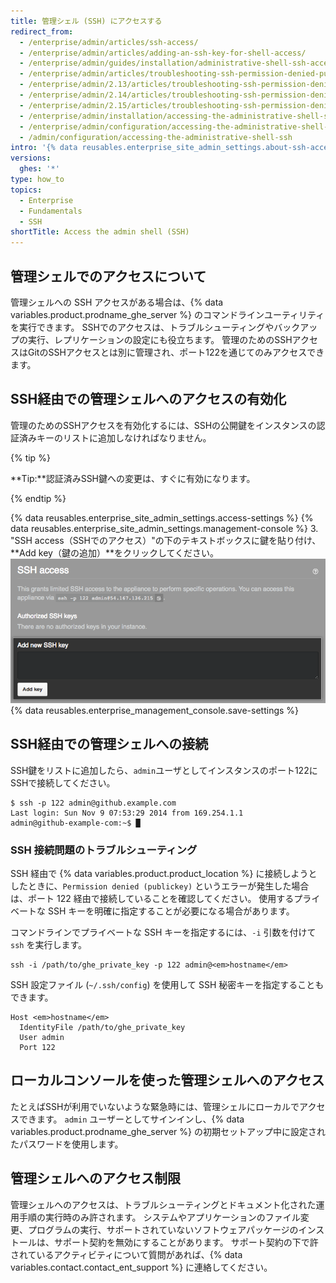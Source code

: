 ```yaml
---
title: 管理シェル (SSH) にアクセスする
redirect_from:
  - /enterprise/admin/articles/ssh-access/
  - /enterprise/admin/articles/adding-an-ssh-key-for-shell-access/
  - /enterprise/admin/guides/installation/administrative-shell-ssh-access/
  - /enterprise/admin/articles/troubleshooting-ssh-permission-denied-publickey/
  - /enterprise/admin/2.13/articles/troubleshooting-ssh-permission-denied-publickey/
  - /enterprise/admin/2.14/articles/troubleshooting-ssh-permission-denied-publickey/
  - /enterprise/admin/2.15/articles/troubleshooting-ssh-permission-denied-publickey/
  - /enterprise/admin/installation/accessing-the-administrative-shell-ssh
  - /enterprise/admin/configuration/accessing-the-administrative-shell-ssh
  - /admin/configuration/accessing-the-administrative-shell-ssh
intro: '{% data reusables.enterprise_site_admin_settings.about-ssh-access %}'
versions:
  ghes: '*'
type: how_to
topics:
  - Enterprise
  - Fundamentals
  - SSH
shortTitle: Access the admin shell (SSH)
---
```


## 管理シェルでのアクセスについて

管理シェルへの SSH アクセスがある場合は、{% data variables.product.prodname_ghe_server %} のコマンドラインユーティリティを実行できます。 SSHでのアクセスは、トラブルシューティングやバックアップの実行、レプリケーションの設定にも役立ちます。 管理のためのSSHアクセスはGitのSSHアクセスとは別に管理され、ポート122を通じてのみアクセスできます。

## SSH経由での管理シェルへのアクセスの有効化

管理のためのSSHアクセスを有効化するには、SSHの公開鍵をインスタンスの認証済みキーのリストに追加しなければなりません。

{% tip %}

**Tip:**認証済みSSH鍵への変更は、すぐに有効になります。

{% endtip %}

{% data reusables.enterprise_site_admin_settings.access-settings %}
{% data reusables.enterprise_site_admin_settings.management-console %}
3. "SSH access（SSHでのアクセス）"の下のテキストボックスに鍵を貼り付け、**Add key（鍵の追加）**をクリックしてください。 ![SSHキーを追加するためのテキストボックスおよびボタン](/assets/images/enterprise/settings/add-authorized-ssh-key-admin-shell.png)
{% data reusables.enterprise_management_console.save-settings %}

## SSH経由での管理シェルへの接続

SSH鍵をリストに追加したら、`admin`ユーザとしてインスタンスのポート122にSSHで接続してください。

```shell
$ ssh -p 122 admin@github.example.com
Last login: Sun Nov 9 07:53:29 2014 from 169.254.1.1
admin@github-example-com:~$ █
```

### SSH 接続問題のトラブルシューティング

SSH 経由で {% data variables.product.product_location %} に接続しようとしたときに、`Permission denied (publickey)` というエラーが発生した場合は、ポート 122 経由で接続していることを確認してください。 使用するプライベートな SSH キーを明確に指定することが必要になる場合があります。

コマンドラインでプライベートな SSH キーを指定するには、`-i` 引数を付けて `ssh` を実行します。

```shell
ssh -i /path/to/ghe_private_key -p 122 admin@<em>hostname</em>
```

SSH 設定ファイル (`~/.ssh/config`) を使用して SSH 秘密キーを指定することもできます。

```shell
Host <em>hostname</em>
  IdentityFile /path/to/ghe_private_key
  User admin
  Port 122
```

## ローカルコンソールを使った管理シェルへのアクセス

たとえばSSHが利用でいないような緊急時には、管理シェルにローカルでアクセスできます。 `admin` ユーザーとしてサインインし、{% data variables.product.prodname_ghe_server %} の初期セットアップ中に設定されたパスワードを使用します。

## 管理シェルへのアクセス制限

管理シェルへのアクセスは、トラブルシューティングとドキュメント化された運用手順の実行時のみ許されます。 システムやアプリケーションのファイル変更、プログラムの実行、サポートされていないソフトウェアパッケージのインストールは、サポート契約を無効にすることがあります。 サポート契約の下で許されているアクティビティについて質問があれば、{% data variables.contact.contact_ent_support %} に連絡してください。
